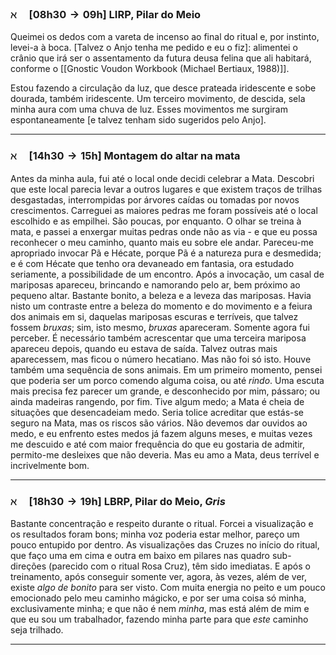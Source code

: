 ### $\aleph \quad [\text{08h30} \to \text{09h}]$ LIRP, Pilar do Meio
Queimei os dedos com a vareta de incenso ao final do ritual e, por instinto, levei-a à boca. \[Talvez o Anjo tenha me pedido e eu o fiz\]: alimentei o crânio que irá ser o assentamento da futura deusa felina que ali habitará, conforme o [[Gnostic Voudon Workbook (Michael Bertiaux, 1988)]].

Estou fazendo a circulação da luz, que desce prateada iridescente e sobe dourada, também iridescente. Um terceiro movimento, de descida, sela minha aura com uma chuva de luz. Esses movimentos me surgiram espontaneamente \[e talvez tenham sido sugeridos pelo Anjo\].

---
### $\aleph \quad [\text{14h30} \to \text{15h}]$ Montagem do altar na mata
Antes da minha aula, fui até o local onde decidi celebrar a Mata. Descobri que este local parecia levar a outros lugares e que existem traços de trilhas desgastadas, interrompidas por árvores caídas ou tomadas por novos crescimentos.
Carreguei as maiores pedras me foram possíveis até o local escolhido e as empilhei. São poucas, por enquanto. O olhar se treina à mata, e passei a enxergar muitas pedras onde não as via - e que eu possa reconhecer o meu caminho, quanto mais eu sobre ele andar. 
Pareceu-me apropriado invocar Pã e Hécate, porque Pã é a natureza pura e desmedida; e é com Hécate que tenho ora devaneado em fantasia, ora estudado seriamente, a possibilidade de um encontro.
Após a invocação, um casal de mariposas apareceu, brincando e namorando pelo ar, bem próximo ao pequeno altar. Bastante bonito, a beleza e a leveza das mariposas. Havia nisto um contraste entre a beleza do momento e do movimento e a feiura dos animais em si, daquelas mariposas escuras e terríveis, que talvez fossem *bruxas*; sim, isto mesmo, *bruxas* apareceram. Somente agora fui perceber. É necessário também acrescentar que uma terceira mariposa apareceu depois, quando eu estava de saída. Talvez outras mais aparecessem, mas ficou o número hecatiano.
Mas não foi só isto. Houve também uma sequência de sons animais. Em um primeiro momento, pensei que poderia ser um porco comendo alguma coisa, ou até *rindo*. Uma escuta mais precisa fez parecer um grande, e desconhecido por mim, pássaro; ou ainda madeiras rangendo, por fim. Tive algum medo; a Mata é cheia de situações que desencadeiam medo. Seria tolice acreditar que estás-se seguro na Mata, mas os riscos são vários. Não devemos dar ouvidos ao medo, e eu enfrento estes medos já fazem alguns meses, e muitas vezes me descuido e até com maior frequência do que eu gostaria de admitir, permito-me desleixes que não deveria.
Mas eu amo a Mata, deus terrível e incrivelmente bom.

---
### $\aleph \quad [\text{18h30} \to \text{19h}]$ LBRP, Pilar do Meio, *Gris*
Bastante concentração e respeito durante o ritual. Forcei a visualização e os resultados foram bons; minha voz poderia estar melhor, pareço um pouco entupido por dentro. As visualizações das Cruzes no início do ritual, que faço uma em cima e outra em baixo em pilares nas quadro sub-direções (parecido com o ritual Rosa Cruz), têm sido imediatas. E após o treinamento, após conseguir somente ver, agora, às vezes, além de ver, existe *algo de bonito* para ser visto.
Com muita energia no peito e um pouco emocionado pelo meu caminho mágicko, e por ser uma coisa só minha, exclusivamente minha; e que não é nem *minha*, mas está além de mim e que eu sou um trabalhador, fazendo minha parte para que *este* caminho seja trilhado.

---
